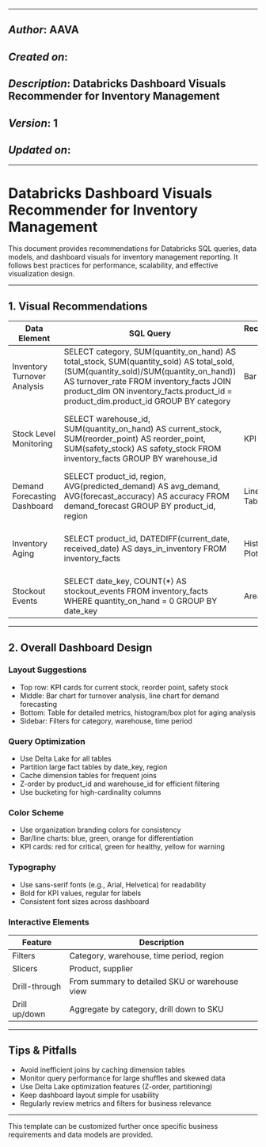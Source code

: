 _____________________________________________
## *Author*: AAVA
## *Created on*:   
## *Description*:   Databricks Dashboard Visuals Recommender for Inventory Management
## *Version*: 1 
## *Updated on*: 
_____________________________________________

# Databricks Dashboard Visuals Recommender for Inventory Management

This document provides recommendations for Databricks SQL queries, data models, and dashboard visuals for inventory management reporting. It follows best practices for performance, scalability, and effective visualization design.

---

## 1. Visual Recommendations

| Data Element | SQL Query | Recommended Visual | Data Fields | Calculations | Interactivity | Justification | Optimization Tips |
|--------------|-----------|-------------------|-------------|--------------|---------------|---------------|-------------------|
| Inventory Turnover Analysis | SELECT category, SUM(quantity_on_hand) AS total_stock, SUM(quantity_sold) AS total_sold, (SUM(quantity_sold)/SUM(quantity_on_hand)) AS turnover_rate FROM inventory_facts JOIN product_dim ON inventory_facts.product_id = product_dim.product_id GROUP BY category | Bar Chart | category, total_stock, total_sold, turnover_rate | SUM, division | Filter by category, drill-down to SKU | Bar chart is ideal for comparing turnover rates across categories | Partition by date_key, cache product_dim |
| Stock Level Monitoring | SELECT warehouse_id, SUM(quantity_on_hand) AS current_stock, SUM(reorder_point) AS reorder_point, SUM(safety_stock) AS safety_stock FROM inventory_facts GROUP BY warehouse_id | KPI Card, Table | warehouse_id, current_stock, reorder_point, safety_stock | SUM | Filter by warehouse, drill-through to product | KPI cards highlight critical stock metrics, table provides details | Z-order by warehouse_id, cache joins |
| Demand Forecasting Dashboard | SELECT product_id, region, AVG(predicted_demand) AS avg_demand, AVG(forecast_accuracy) AS accuracy FROM demand_forecast GROUP BY product_id, region | Line Chart, Table | product_id, region, avg_demand, accuracy | AVG | Filter by region, time period, scenario modeling | Line chart shows trends, table for accuracy | Partition by region, cache forecast table |
| Inventory Aging | SELECT product_id, DATEDIFF(current_date, received_date) AS days_in_inventory FROM inventory_facts | Histogram, Box Plot | product_id, days_in_inventory | DATEDIFF | Filter by product, drill-down to warehouse | Histogram/box plot for distribution analysis | Partition by received_date |
| Stockout Events | SELECT date_key, COUNT(*) AS stockout_events FROM inventory_facts WHERE quantity_on_hand = 0 GROUP BY date_key | Area Chart | date_key, stockout_events | COUNT | Filter by date, drill-down to category | Area chart for cumulative events | Partition by date_key |

---

## 2. Overall Dashboard Design

### Layout Suggestions
- Top row: KPI cards for current stock, reorder point, safety stock
- Middle: Bar chart for turnover analysis, line chart for demand forecasting
- Bottom: Table for detailed metrics, histogram/box plot for aging analysis
- Sidebar: Filters for category, warehouse, time period

### Query Optimization
- Use Delta Lake for all tables
- Partition large fact tables by date_key, region
- Cache dimension tables for frequent joins
- Z-order by product_id and warehouse_id for efficient filtering
- Use bucketing for high-cardinality columns

### Color Scheme
- Use organization branding colors for consistency
- Bar/line charts: blue, green, orange for differentiation
- KPI cards: red for critical, green for healthy, yellow for warning

### Typography
- Use sans-serif fonts (e.g., Arial, Helvetica) for readability
- Bold for KPI values, regular for labels
- Consistent font sizes across dashboard

### Interactive Elements
| Feature | Description |
|---------|-------------|
| Filters | Category, warehouse, time period, region |
| Slicers | Product, supplier |
| Drill-through | From summary to detailed SKU or warehouse view |
| Drill up/down | Aggregate by category, drill down to SKU |

---

## Tips & Pitfalls
- Avoid inefficient joins by caching dimension tables
- Monitor query performance for large shuffles and skewed data
- Use Delta Lake optimization features (Z-order, partitioning)
- Keep dashboard layout simple for usability
- Regularly review metrics and filters for business relevance

---

This template can be customized further once specific business requirements and data models are provided.
